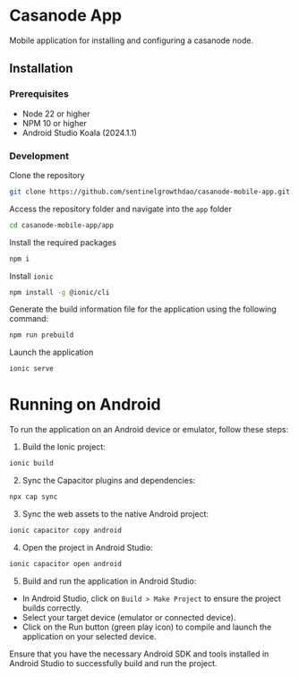 # Casanode App

Mobile application for installing and configuring a casanode node.

## Installation

### Prerequisites

- Node 22 or higher
- NPM 10 or higher
- Android Studio Koala (2024.1.1)

### Development

Clone the repository

```bash
git clone https://github.com/sentinelgrowthdao/casanode-mobile-app.git
```

Access the repository folder and navigate into the `app` folder

```bash
cd casanode-mobile-app/app
```

Install the required packages

```bash
npm i
```

Install `ionic`

```bash
npm install -g @ionic/cli
```

Generate the build information file for the application using the following command:

```bash
npm run prebuild
```

Launch the application

```bash
ionic serve
```


# Running on Android

To run the application on an Android device or emulator, follow these steps:

1. Build the Ionic project:

```bash
ionic build
```

2. Sync the Capacitor plugins and dependencies:

```bash
npx cap sync
```

3. Sync the web assets to the native Android project:

```bash
ionic capacitor copy android
````

4. Open the project in Android Studio:
```bash
ionic capacitor open android
```

5. Build and run the application in Android Studio:

- In Android Studio, click on `Build > Make Project` to ensure the project builds correctly.
- Select your target device (emulator or connected device).
- Click on the Run button (green play icon) to compile and launch the application on your selected device.

Ensure that you have the necessary Android SDK and tools installed in Android Studio to successfully build and run the project.
